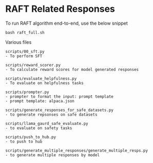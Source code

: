 # RAFT Related Responses

To run RAFT algorithm end-to-end, use the below snippet

```
bash raft_full.sh
```

Various files

```
scripts/00_sft.py 
- To perform SFT

scripts/reward_scorer.py
- To calculate reward scores for model generated responses

scripts/evaluate_helpfulness.py
- To evaluate on helpfulness tasks

scripts/prompter.py
- prompter to format the input: prompt template
- prompt template: alpaca.json

scripts/generate_responses_for_safe_datasets.py
- to generate repsonses on safe datasets

scripts/llama_gaurd_safe_evaluate.py
- to evaluate on safety tasks

scripts/push_to_hub.py
- to push to hub
```


```
scripts/generate_multiple_responses/generate_multiple_resps.py
- to generate multiple responses by model
```